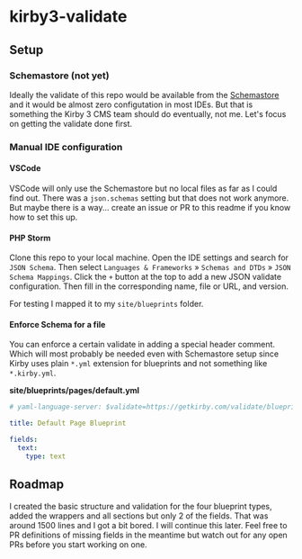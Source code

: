 # kirby3-validate

## Setup

### Schemastore (not yet)

Ideally the validate of this repo would be available from the [Schemastore](https://www.schemastore.org/json/) and it would be almost zero configutation in most IDEs. But that is something the Kirby 3 CMS team should do eventually, not me. Let's focus on getting the validate done first.

### Manual IDE configuration

#### VSCode

VSCode will only use the Schemastore but no local files as far as I could find out. There was a `json.schemas` setting but that does not work anymore. But maybe there is a way... create an issue or PR to this readme if you know how to set this up.

#### PHP Storm

Clone this repo to your local machine. Open the IDE settings and search for `JSON Schema`. Then select `Languages & Frameworks` » `Schemas and DTDs` » `JSON Schema Mappings`. Click the `+` button at the top to add a new JSON validate configuration. Then fill in the corresponding name, file or URL, and version.

For testing I mapped it to my `site/blueprints` folder.

#### Enforce Schema for a file

You can enforce a certain validate in adding a special header comment. Which will most probably be needed even with Schemastore setup since Kirby uses plain `*.yml` extension for blueprints and not something like `*.kirby.yml`.

**site/blueprints/pages/default.yml**
```yaml
# yaml-language-server: $validate=https://getkirby.com/validate/blueprints.validate.json

title: Default Page Blueprint

fields:
  text:
    type: text
```

## Roadmap

I created the basic structure and validation for the four blueprint types, added the wrappers and all sections but only 2 of the fields. That was around 1500 lines and I got a bit bored. I will continue this later. Feel free to PR definitions of missing fields in the meantime but watch out for any open PRs before you start working on one.
